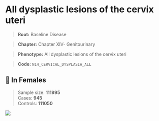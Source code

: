 # All dysplastic lesions of the cervix uteri

> **Root:** Baseline Disease  

> **Chapter:** Chapter XIV- Genitourinary  

> **Phenotype:** All dysplastic lesions of the cervix uteri  

> **Code:** `N14_CERVICAL_DYSPLASIA_ALL`

## 👩 In Females  
> Sample size: **111995**  
> Cases: **945**  
> Controls: **111050**
<img src="/Disease/Figures/ALL/Baseline/N14_CERVICAL_DYSPLASIA_ALL.png"/>
<CsvTable src="/public/Disease/Data/ALL/Baseline/LG_N14_CERVICAL_DYSPLASIA_ALL.csv" label="🔍 View full results" />
